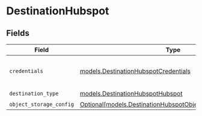 # DestinationHubspot


## Fields

| Field                                                                                                                      | Type                                                                                                                       | Required                                                                                                                   | Description                                                                                                                |
| -------------------------------------------------------------------------------------------------------------------------- | -------------------------------------------------------------------------------------------------------------------------- | -------------------------------------------------------------------------------------------------------------------------- | -------------------------------------------------------------------------------------------------------------------------- |
| `credentials`                                                                                                              | [models.DestinationHubspotCredentials](../models/destinationhubspotcredentials.md)                                         | :heavy_check_mark:                                                                                                         | Choose how to authenticate to HubSpot.                                                                                     |
| `destination_type`                                                                                                         | [models.DestinationHubspotHubspot](../models/destinationhubspothubspot.md)                                                 | :heavy_check_mark:                                                                                                         | N/A                                                                                                                        |
| `object_storage_config`                                                                                                    | [Optional[models.DestinationHubspotObjectStorageConfiguration]](../models/destinationhubspotobjectstorageconfiguration.md) | :heavy_minus_sign:                                                                                                         | N/A                                                                                                                        |